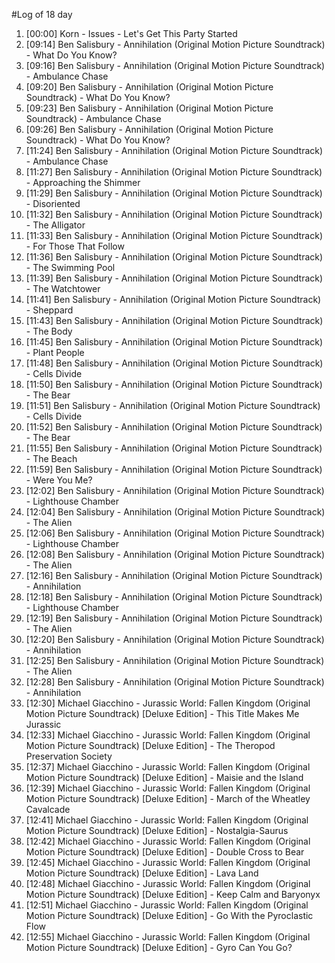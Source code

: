 #Log of 18 day

1. [00:00] Korn - Issues - Let's Get This Party Started
1. [09:14] Ben Salisbury - Annihilation (Original Motion Picture Soundtrack) - What Do You Know?
1. [09:16] Ben Salisbury - Annihilation (Original Motion Picture Soundtrack) - Ambulance Chase
1. [09:20] Ben Salisbury - Annihilation (Original Motion Picture Soundtrack) - What Do You Know?
1. [09:23] Ben Salisbury - Annihilation (Original Motion Picture Soundtrack) - Ambulance Chase
1. [09:26] Ben Salisbury - Annihilation (Original Motion Picture Soundtrack) - What Do You Know?
1. [11:24] Ben Salisbury - Annihilation (Original Motion Picture Soundtrack) - Ambulance Chase
1. [11:27] Ben Salisbury - Annihilation (Original Motion Picture Soundtrack) - Approaching the Shimmer
1. [11:29] Ben Salisbury - Annihilation (Original Motion Picture Soundtrack) - Disoriented
1. [11:32] Ben Salisbury - Annihilation (Original Motion Picture Soundtrack) - The Alligator
1. [11:33] Ben Salisbury - Annihilation (Original Motion Picture Soundtrack) - For Those That Follow
1. [11:36] Ben Salisbury - Annihilation (Original Motion Picture Soundtrack) - The Swimming Pool
1. [11:39] Ben Salisbury - Annihilation (Original Motion Picture Soundtrack) - The Watchtower
1. [11:41] Ben Salisbury - Annihilation (Original Motion Picture Soundtrack) - Sheppard
1. [11:43] Ben Salisbury - Annihilation (Original Motion Picture Soundtrack) - The Body
1. [11:45] Ben Salisbury - Annihilation (Original Motion Picture Soundtrack) - Plant People
1. [11:48] Ben Salisbury - Annihilation (Original Motion Picture Soundtrack) - Cells Divide
1. [11:50] Ben Salisbury - Annihilation (Original Motion Picture Soundtrack) - The Bear
1. [11:51] Ben Salisbury - Annihilation (Original Motion Picture Soundtrack) - Cells Divide
1. [11:52] Ben Salisbury - Annihilation (Original Motion Picture Soundtrack) - The Bear
1. [11:55] Ben Salisbury - Annihilation (Original Motion Picture Soundtrack) - The Beach
1. [11:59] Ben Salisbury - Annihilation (Original Motion Picture Soundtrack) - Were You Me?
1. [12:02] Ben Salisbury - Annihilation (Original Motion Picture Soundtrack) - Lighthouse Chamber
1. [12:04] Ben Salisbury - Annihilation (Original Motion Picture Soundtrack) - The Alien
1. [12:06] Ben Salisbury - Annihilation (Original Motion Picture Soundtrack) - Lighthouse Chamber
1. [12:08] Ben Salisbury - Annihilation (Original Motion Picture Soundtrack) - The Alien
1. [12:16] Ben Salisbury - Annihilation (Original Motion Picture Soundtrack) - Annihilation
1. [12:18] Ben Salisbury - Annihilation (Original Motion Picture Soundtrack) - Lighthouse Chamber
1. [12:19] Ben Salisbury - Annihilation (Original Motion Picture Soundtrack) - The Alien
1. [12:20] Ben Salisbury - Annihilation (Original Motion Picture Soundtrack) - Annihilation
1. [12:25] Ben Salisbury - Annihilation (Original Motion Picture Soundtrack) - The Alien
1. [12:28] Ben Salisbury - Annihilation (Original Motion Picture Soundtrack) - Annihilation
1. [12:30] Michael Giacchino - Jurassic World: Fallen Kingdom (Original Motion Picture Soundtrack) [Deluxe Edition] - This Title Makes Me Jurassic
1. [12:33] Michael Giacchino - Jurassic World: Fallen Kingdom (Original Motion Picture Soundtrack) [Deluxe Edition] - The Theropod Preservation Society
1. [12:37] Michael Giacchino - Jurassic World: Fallen Kingdom (Original Motion Picture Soundtrack) [Deluxe Edition] - Maisie and the Island
1. [12:39] Michael Giacchino - Jurassic World: Fallen Kingdom (Original Motion Picture Soundtrack) [Deluxe Edition] - March of the Wheatley Cavalcade
1. [12:41] Michael Giacchino - Jurassic World: Fallen Kingdom (Original Motion Picture Soundtrack) [Deluxe Edition] - Nostalgia-Saurus
1. [12:42] Michael Giacchino - Jurassic World: Fallen Kingdom (Original Motion Picture Soundtrack) [Deluxe Edition] - Double Cross to Bear
1. [12:45] Michael Giacchino - Jurassic World: Fallen Kingdom (Original Motion Picture Soundtrack) [Deluxe Edition] - Lava Land
1. [12:48] Michael Giacchino - Jurassic World: Fallen Kingdom (Original Motion Picture Soundtrack) [Deluxe Edition] - Keep Calm and Baryonyx
1. [12:51] Michael Giacchino - Jurassic World: Fallen Kingdom (Original Motion Picture Soundtrack) [Deluxe Edition] - Go With the Pyroclastic Flow
1. [12:55] Michael Giacchino - Jurassic World: Fallen Kingdom (Original Motion Picture Soundtrack) [Deluxe Edition] - Gyro Can You Go?
